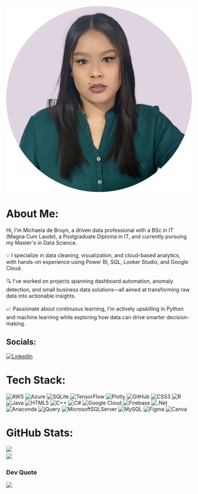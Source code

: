 <img src="images/Michaela Pic 1.png" alt="Profile Image" class="profile-img" />

# About Me:
Hi, I'm Michaela de Bruyn, a driven data professional with a BSc in IT (Magna Cum Laude), a Postgraduate Diploma in IT, and currently pursuing my Master's in Data Science.<br><br>💡 I specialize in data cleaning, visualization, and cloud-based analytics, with hands-on experience using Power BI, SQL, Looker Studio, and Google Cloud.<br><br>🔍 I've worked on projects spanning dashboard automation, anomaly detection, and small business data solutions—all aimed at transforming raw data into actionable insights.<br><br>📈 Passionate about continuous learning, I'm actively upskilling in Python and machine learning while exploring how data can drive smarter decision-making.


## Socials:
[![LinkedIn](https://img.shields.io/badge/LinkedIn-%230077B5.svg?logo=linkedin&logoColor=white)](https://linkedin.com/in/https://www.linkedin.com/in/michaela-de-bruyn/) 

# Tech Stack:
![AWS](https://img.shields.io/badge/AWS-%23FF9900.svg?style=flat&logo=amazon-aws&logoColor=white) ![Azure](https://img.shields.io/badge/azure-%230072C6.svg?style=flat&logo=microsoftazure&logoColor=white) ![SQLite](https://img.shields.io/badge/sqlite-%2307405e.svg?style=flat&logo=sqlite&logoColor=white) ![TensorFlow](https://img.shields.io/badge/TensorFlow-%23FF6F00.svg?style=flat&logo=TensorFlow&logoColor=white) ![Plotly](https://img.shields.io/badge/Plotly-%233F4F75.svg?style=flat&logo=plotly&logoColor=white) ![GitHub](https://img.shields.io/badge/github-%23121011.svg?style=flat&logo=github&logoColor=white) ![CSS3](https://img.shields.io/badge/css3-%231572B6.svg?style=flat&logo=css3&logoColor=white) ![R](https://img.shields.io/badge/r-%23276DC3.svg?style=flat&logo=r&logoColor=white) ![Java](https://img.shields.io/badge/java-%23ED8B00.svg?style=flat&logo=openjdk&logoColor=white) ![HTML5](https://img.shields.io/badge/html5-%23E34F26.svg?style=flat&logo=html5&logoColor=white) ![C++](https://img.shields.io/badge/c++-%2300599C.svg?style=flat&logo=c%2B%2B&logoColor=white) ![C#](https://img.shields.io/badge/c%23-%23239120.svg?style=flat&logo=csharp&logoColor=white) ![Google Cloud](https://img.shields.io/badge/GoogleCloud-%234285F4.svg?style=flat&logo=google-cloud&logoColor=white) ![Firebase](https://img.shields.io/badge/firebase-%23039BE5.svg?style=flat&logo=firebase) ![.Net](https://img.shields.io/badge/.NET-5C2D91?style=flat&logo=.net&logoColor=white) ![Anaconda](https://img.shields.io/badge/Anaconda-%2344A833.svg?style=flat&logo=anaconda&logoColor=white) ![jQuery](https://img.shields.io/badge/jquery-%230769AD.svg?style=flat&logo=jquery&logoColor=white) ![MicrosoftSQLServer](https://img.shields.io/badge/Microsoft%20SQL%20Server-CC2927?style=flat&logo=microsoft%20sql%20server&logoColor=white) ![MySQL](https://img.shields.io/badge/mysql-4479A1.svg?style=flat&logo=mysql&logoColor=white) ![Figma](https://img.shields.io/badge/figma-%23F24E1E.svg?style=flat&logo=figma&logoColor=white) ![Canva](https://img.shields.io/badge/Canva-%2300C4CC.svg?style=flat&logo=Canva&logoColor=white)
# GitHub Stats:
![](https://github-readme-stats.vercel.app/api?username=Michaela-de-Bruyn&theme=ambient_gradient&hide_border=true&include_all_commits=false&count_private=true)<br/>
![](https://nirzak-streak-stats.vercel.app/?user=Michaela-de-Bruyn&theme=ambient_gradient&hide_border=true)<br/>

### Dev Quote
![](https://quotes-github-readme.vercel.app/api?type=horizontal&theme=dark)

<!-- Proudly created by Michaela de Bruyn -->
